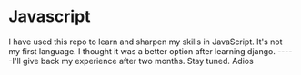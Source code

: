 # Javascript
I have used this repo to learn and sharpen my skills in JavaScript.
It's not my first language.
I thought it was a better option after learning django.
-----I'll  give back my experience after two months. Stay tuned. Adios
